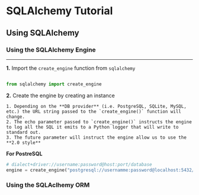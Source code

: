 # SQLAlchemy Tutorial

## Using SQLAlchemy

### Using the SQLAlchemy Engine

---

**1.** Import the `create_engine` function from `sqlalchemy`

```python

from sqlalchemy import create_engine

```

**2.** Create the engine by creating an instance

    1. Depending on the **DB provider** (i.e. PostgreSQL, SQLite, MySQL, etc.) the URL string passed to the `create_engine()` function will change.
    2. The echo parameter passed to `create_engine()` instructs the engine to log all the SQL it emits to a Python logger that will write to standard out.
    3. The future parameter will instruct the engine allow us to use the **2.0 style**

**For PostreSQL**

```python
# dialect+driver://username:password@host:port/database
engine = create_engine("postgresql://usernamme:password@localhost:5432/database")
```

### Using the SQLAclhemy ORM
